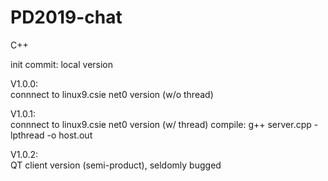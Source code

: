 # PD2019-chat
 C++

init commit:
    local version

V1.0.0:<br>
    connnect to linux9.csie net0 version (w/o thread)

V1.0.1:<br>
connnect to linux9.csie net0 version (w/ thread)
compile: g++ server.cpp -lpthread -o host.out

V1.0.2:<br>
QT client version (semi-product), seldomly bugged
